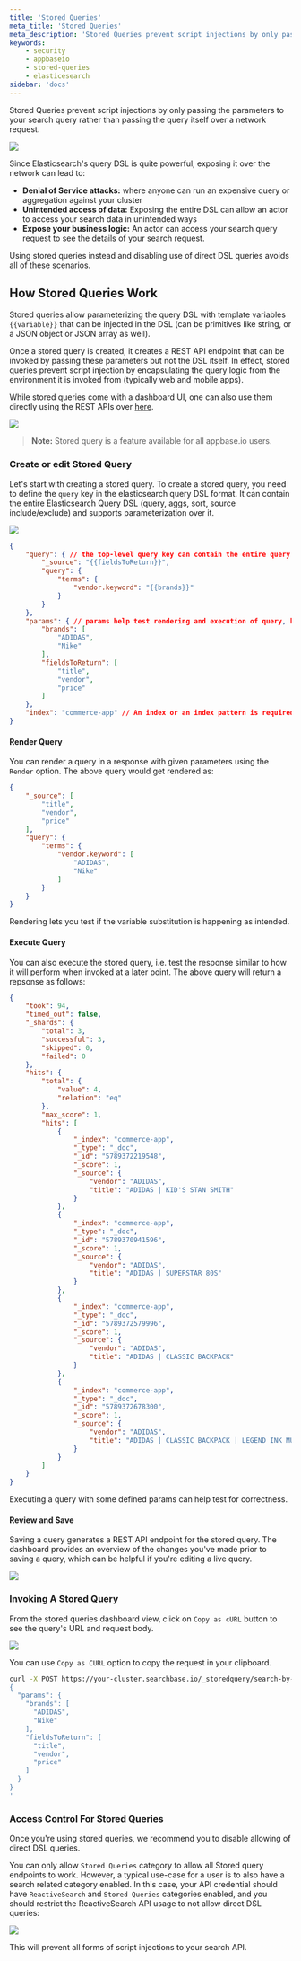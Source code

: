 ```yaml
---
title: 'Stored Queries'
meta_title: 'Stored Queries'
meta_description: 'Stored Queries prevent script injections by only passing the parameters to your search query rather than passing the query itself over a network request.'
keywords:
    - security
    - appbaseio
    - stored-queries
    - elasticesearch
sidebar: 'docs'
---
```


Stored Queries prevent script injections by only passing the parameters to your search query rather than passing the query itself over a network request.

![](https://i.imgur.com/hD3eyNa.png)

Since Elasticsearch's query DSL is quite powerful, exposing it over the network can lead to:
- **Denial of Service attacks:** where anyone can run an expensive query or aggregation against your cluster
- **Unintended access of data:** Exposing the entire DSL can allow an actor to access your search data in unintended ways
- **Expose your business logic:** An actor can access your search query request to see the details of your search request.

Using stored queries instead and disabling use of direct DSL queries avoids all of these scenarios.

## How Stored Queries Work

Stored queries allow parameterizing the query DSL with template variables `{{variable}}` that can be injected in the DSL (can be primitives like string, or a JSON object or JSON array as well).

Once a stored query is created, it creates a REST API endpoint that can be invoked by passing these parameters but not the DSL itself. In effect, stored queries prevent script injection by encapsulating the query logic from the environment it is invoked from (typically web and mobile apps).

While stored queries come with a dashboard UI, one can also use them directly using the REST APIs over [here](https://arc-api.appbase.io/#e7885812-3137-46bc-ae0e-397d04e9d44d).

![](https://i.imgur.com/xqBnHfM.png)

> **Note:** Stored query is a feature available for all appbase.io users. 

### Create or edit Stored Query

Let's start with creating a stored query. To create a stored query, you need to define the `query` key in the elasticsearch query DSL format. It can contain the entire Elasticsearch Query DSL (query, aggs, sort, source include/exclude) and supports parameterization over it.

![](https://i.imgur.com/NS3LJJU.png)

```json
{
    "query": { // the top-level query key can contain the entire query DSL
        "_source": "{{fieldsToReturn}}",
        "query": {
            "terms": {
                "vendor.keyword": "{{brands}}"
            }
        }
    },
    "params": { // params help test rendering and execution of query, however, they're optional
        "brands": [
            "ADIDAS",
            "Nike"
        ],
        "fieldsToReturn": [
            "title",
            "vendor",
            "price"
        ]
    },
    "index": "commerce-app" // An index or an index pattern is required when defining a stored query and is validated against at the time of invocation.
}
```


#### Render Query

You can render a query in a response with given parameters using the `Render` option. The above query would get rendered as:

```json
{
    "_source": [
        "title",
        "vendor",
        "price"
    ],
    "query": {
        "terms": {
            "vendor.keyword": [
                "ADIDAS",
                "Nike"
            ]
        }
    }
}
```

Rendering lets you test if the variable substitution is happening as intended.

#### Execute Query

You can also execute the stored query, i.e. test the response similar to how it will perform when invoked at a later point. The above query will return a repsonse as follows:

```json
{
    "took": 94,
    "timed_out": false,
    "_shards": {
        "total": 3,
        "successful": 3,
        "skipped": 0,
        "failed": 0
    },
    "hits": {
        "total": {
            "value": 4,
            "relation": "eq"
        },
        "max_score": 1,
        "hits": [
            {
                "_index": "commerce-app",
                "_type": "_doc",
                "_id": "5789372219548",
                "_score": 1,
                "_source": {
                    "vendor": "ADIDAS",
                    "title": "ADIDAS | KID'S STAN SMITH"
                }
            },
            {
                "_index": "commerce-app",
                "_type": "_doc",
                "_id": "5789370941596",
                "_score": 1,
                "_source": {
                    "vendor": "ADIDAS",
                    "title": "ADIDAS | SUPERSTAR 80S"
                }
            },
            {
                "_index": "commerce-app",
                "_type": "_doc",
                "_id": "5789372579996",
                "_score": 1,
                "_source": {
                    "vendor": "ADIDAS",
                    "title": "ADIDAS | CLASSIC BACKPACK"
                }
            },
            {
                "_index": "commerce-app",
                "_type": "_doc",
                "_id": "5789372678300",
                "_score": 1,
                "_source": {
                    "vendor": "ADIDAS",
                    "title": "ADIDAS | CLASSIC BACKPACK | LEGEND INK MULTICOLOUR"
                }
            }
        ]
    }
}
```

Executing a query with some defined params can help test for correctness.

#### Review and Save

Saving a query generates a REST API endpoint for the stored query. The dashboard provides an overview of the changes you've made prior to saving a query, which can be helpful if you're editing a live query.

![](https://imgur.com/wUSBCbz.png)

### Invoking A Stored Query

From the stored queries dashboard view, click on `Copy as cURL` button to see the query's URL and request body.

![](https://i.imgur.com/lMYjST7.png)


You can use `Copy as CURL` option to copy the request in your clipboard.<br/>

```bash
curl -X POST https://your-cluster.searchbase.io/_storedquery/search-by-brand-query/execute -H 'Content-Type: application/json' -H 'Authorization: Basic ********************' -d'
{
  "params": {
    "brands": [
      "ADIDAS",
      "Nike"
    ],
    "fieldsToReturn": [
      "title",
      "vendor",
      "price"
    ]
  }
}
'
```

### Access Control For Stored Queries

Once you're using stored queries, we recommend you to disable allowing of direct DSL queries. 

You can only allow `Stored Queries` category to allow all Stored query endpoints to work. However, a typical use-case for a user is to also have a search related category enabled. In this case, your API credential should have `ReactiveSearch` and `Stored Queries` categories enabled, and you should restrict the ReactiveSearch API usage to not allow direct DSL queries:

![](https://i.imgur.com/U7XPrpT.png)

This will prevent all forms of script injections to your search API.